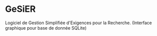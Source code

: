 # GeSiER
Logiciel de Gestion Simplifiée d'Exigences pour la Recherche. (Interface graphique pour base de donnée SQLite)
